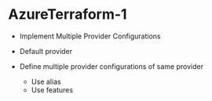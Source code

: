# AzureTerraform-1

- Implement Multiple Provider Configurations
- Default provider

- Define multiple provider configurations of same provider
    - Use alias
    - Use features
